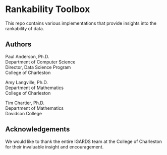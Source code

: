 # Rankability Toolbox
This repo contains various implementations that provide insights into the rankability of data.

## Authors
Paul Anderson, Ph.D.<br>
Department of Computer Science<br>
Director, Data Science Program<br>
College of Charleston

Amy Langville, Ph.D.<br>
Department of Mathematics<br>
College of Charleston

Tim Chartier, Ph.D.<br>
Department of Mathematics<br>
Davidson College

## Acknowledgements
We would like to thank the entire IGARDS team at the College of Charleston for their invaluable insight and encouragement.
